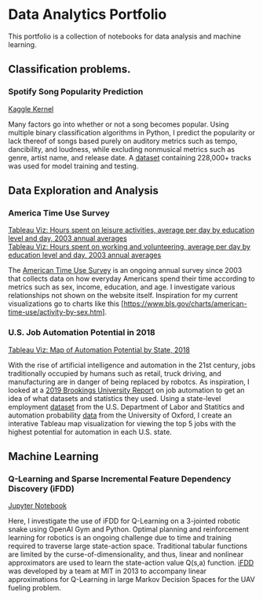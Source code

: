 # Data Analytics Portfolio 
This portfolio is a collection of notebooks for data analysis and machine learning. 

## Classification problems.

### Spotify Song Popularity Prediction 
[Kaggle Kernel](https://www.kaggle.com/huanntran100/spotify-song-popularity-prediction)

Many factors go into whether or not a song becomes popular. Using multiple binary classification algorithms in Python, I predict the popularity or lack thereof of songs based purely on auditory metrics such as tempo, dancibility, and loudness, while excluding nonmusical metrics such as genre, artist name, and release date. A [dataset](https://www.kaggle.com/zaheenhamidani/ultimate-spotify-tracks-db) containing 228,000+ tracks was used for model training and testing. 

## Data Exploration and Analysis

### America Time Use Survey 
[Tableau Viz: Hours spent on leisure activities, average per day by education level and day, 2003 annual averages](https://public.tableau.com/profile/steven.tran1579#!/vizhome/Hoursspentonselectleisureactivitiesaveragesperdaybyeducationallevelandsex2003annualaverages/Dashboard3)  
[Tableau Viz: Hours spent on working and volunteering, average per day by education level and day, 2003 annual averages](https://public.tableau.com/profile/steven.tran1579#!/vizhome/Hoursspentonworkingandvolunteeringaveragesperdaybyeducationallevelandsex2003annualaverages/Dashboard1)

The [American Time Use Survey](https://www.bls.gov/tus/) is an ongoing annual survey since 2003 that collects data on how everyday Americans spend their time according to metrics such as sex, income, education, and age. I investigate various relationships not shown on the website itself. Inspiration for my current visualizations go to charts like this [https://www.bls.gov/charts/american-time-use/activity-by-sex.htm].  


### U.S. Job Automation Potential in 2018
[Tableau Viz: Map of Automation Potential by State, 2018](https://public.tableau.com/profile/steven.tran1579#!/vizhome/AutomationPotentialintheUnitedStates2018/AutomationPotential2018)

With the rise of artificial intelligence and automation in the 21st century, jobs traditionally occupied by humans such as retail, truck driving, and manufacturing are in danger of being replaced by robotcs. As inspiration, I looked at a [2019 Brookings University Report](https://www.brookings.edu/research/automation-and-artificial-intelligence-how-machines-affect-people-and-places/) on job automation to get an idea of what datasets and statistics they used. Using a state-level employment [dataset](https://www.bls.gov/oes/current/oes_nat.htm) from the U.S. Department of Labor and Statitics and automation probability [data](https://data.world/wnedds/occupations-by-state-and-likelihood-of-automation) from the University of Oxford, I create an interative Tableau map visualization for viewing the top 5 jobs with the highest potential for automation in each U.S. state. 

## Machine Learning

### Q-Learning and Sparse Incremental Feature Dependency Discovery (iFDD)
[Jupyter Notebook](https://nbviewer.jupyter.org/github/huanntran100/Learning-RL/blob/master/Bioengineering%20Senior%20Design/Q-Learning%20and%20Sparse%20iFDD%20on%20Swimmer-v1%20Write-Up.ipynb) 

Here, I investigate the use of iFDD for Q-Learning on a 3-jointed robotic snake using OpenAI Gym and Python. Optimal planning and reinforcement learning for robotics is an ongoing challenge due to time and training required to traverse large state-action space. Traditional tabular functions are limited by the curse-of-dimensionality, and thus, linear and nonlinear approximators are used to learn the state-action value Q(s,a) function. [iFDD](http://people.csail.mit.edu/agf/Homepage/Research/Entries/2011/12/13_Incremental_Feature_Dependency_Discovery.html) was developed by a team at MIT in 2013 to accompany linear approximations for Q-Learning in large Markov Decision Spaces for the UAV fueling problem. 
